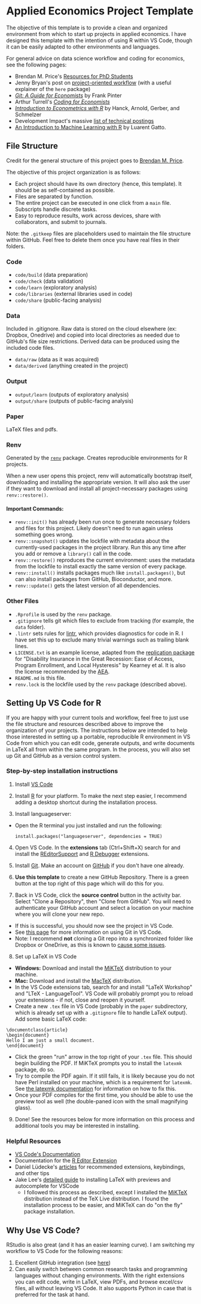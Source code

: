 # Applied Economics Project Template

The objective of this template is to provide a clean and organized environment from which to start up projects in applied economics. I have designed this template with the intention of using R within VS Code, though it can be easily adapted to other environments and languages.

For general advice on data science workflow and coding for economics, see the following pages:

- Brendan M. Price's [Resources for PhD Students](https://www.brendanmichaelprice.com/resources/grad/)
- Jenny Bryan's post on [project-oriented workflow](https://www.tidyverse.org/blog/2017/12/workflow-vs-script/) (with a useful explainer of the `here` package)
- [*Git: A Guide for Economists*](https://www.frankpinter.com/notes/git-for-economists-presentation.pdf) by Frank Pinter
- Arthur Turrell's [*Coding for Economists*](https://aeturrell.github.io/coding-for-economists/intro.html)
- [*Introduction to Econometrics with R*](https://www.econometrics-with-r.org/) by Hanck, Arnold, Gerber, and Schmelzer
- Development Impact's massive [list of technical postings](https://blogs.worldbank.org/en/impactevaluations/curated-list-our-postings-technical-topics-your-one-stop-shop-methodology-0)
- [An Introduction to Machine Learning with R](https://lgatto.github.io/IntroMachineLearningWithR/index.html) by Luarent Gatto.

## File Structure
Credit for the general structure of this project goes to [Brendan M. Price](https://www.brendanmichaelprice.com/workflow/).

The objective of this project organization is as follows:
- Each project should have its own directory (hence, this template). It should be as self-contained as possible.
- Files are separated by function.
- The entire project can be executed in one click from a `main` file. Subscripts handle discrete tasks.
- Easy to reproduce results, work across devices, share with collaborators, and submit to journals.


Note: the `.gitkeep` files are placeholders used to maintain the file structure within GitHub. Feel free to delete them once you have real files in their folders.

### Code
- `code/build` (data preparation)
- `code/check` (data validation)
- `code/learn` (exploratory analysis)
- `code/libraries` (external libraries used in code)
- `code/share` (public-facing analysis)

### Data
Included in .gitignore. Raw data is stored on the cloud elsewhere (ex: Dropbox, Onedrive) and copied into local directories as needed due to GitHub's file size restrictions. Derived data can be produced using the included code files.
- `data/raw` (data as it was acquired)
- `data/derived` (anything created in the project)

### Output
- `output/learn` (outputs of exploratory analysis)
- `output/share` (outputs of public-facing analysis)

### Paper
LaTeX files and pdfs.

### Renv
Generated by the [`renv`](https://rstudio.github.io/renv/index.html) package. Creates reproducible environments for R projects.

When a new user opens this project, renv will automatically bootstrap itself, downloading and installing the appropriate version. It will also ask the user if they want to download and install all project-necessary packages using `renv::restore()`.

#### Important Commands:

- `renv::init()` has already been run once to generate necessary folders and files for this project. Likely doesn't need to run again unless something goes wrong.
- `renv::snapshot()` updates the lockfile with metadata about the currently-used packages in the project library. Run this any time after you add or remove a `library()` call in the code.
- `renv::restore()` reproduces the current environment: uses the metadata from the lockfile to install exactly the same version of every package.
- `renv::install()` installs packages much like `install.packages()`, but can also install packages from GitHub, Bioconductor, and more.
- `renv::update()` gets the latest version of all dependencies.

### Other Files
- `.Rprofile` is used by the `renv` package.
- `.gitignore` tells git which files to exclude from tracking (for example, the `data` folder).
- `.lintr` sets rules for [lintr](https://lintr.r-lib.org/), which provides diagnostics for code in R. I have set this up to exclude many trivial warnings such as trailing blank lines.
- `LICENSE.txt` is an example license, adapted from the [replication package](https://www.openicpsr.org/openicpsr/project/136761/version/V1/view) for "Disability Insurance in the Great Recession: Ease of Access, Program Enrollment, and Local Hysteresis" by Kearney et al. It is also the license recommended by the [AEA](https://www.aeaweb.org/journals/data/faq#lic).
- `README.md` is this file.
- `renv.lock` is the lockfile used by the `renv` package (described above).

## Setting Up VS Code for R

If you are happy with your current tools and workflow, feel free to just use the file structure and resources described above to improve the organization of your projects. The instructions below are intended to help those interested in setting up a portable, reproducible R environment in VS Code from which you can edit code, generate outputs, and write documents in LaTeX all from within the same program. In the process, you will also set up Git and GitHub as a version control system.

### Step-by-step installation instructions
1. Install [VS Code](https://code.visualstudio.com/Download)

2. Install [R](https://cloud.r-project.org/) for your platform. To make the next step easier, I recommend adding a desktop shortcut during the installation process.

3. Install languageserver:

- Open the R terminal you just installed and run the following:

    `install.packages("languageserver", dependencies = TRUE)`

4. Open VS Code. In the **extensions** tab (Ctrl+Shift+X) search for and install the [REditorSupport](https://marketplace.visualstudio.com/items?itemName=REditorSupport.r) and [R Debugger](https://github.com/ManuelHentschel/VSCode-R-Debugger?tab=readme-ov-file) extensions.

5. Install [Git](https://git-scm.com/download). Make an account on [GitHub](https://github.com/) if you don't have one already.

6. **Use this template** to create a new GitHub Repository. There is a green button at the top right of this page which will do this for you.

7. Back in VS Code, click the **source control** button in the activity bar. Select "Clone a Repository", then "Clone from GitHub". You will need to authenticate your GitHub account and select a location on your machine where you will clone your new repo.

- If this is successful, you should now see the project in VS Code.
- See [this page](https://code.visualstudio.com/docs/sourcecontrol/overview) for more information on using Git in VS Code.
- Note: I recommend **not** cloning a Git repo into a synchronized folder like Dropbox or OneDrive, as this is known to [cause some issues](https://stackoverflow.com/questions/19305033/why-is-putting-git-repositories-inside-of-a-dropbox-folder-not-recommended).

8. Set up LaTeX in VS Code
- **Windows:** Download and install the [MiKTeX](https://miktex.org/) distribution to your machine.
- **Mac:** Download and install the [MacTeX](https://www.tug.org/mactex/mainpage2024.html) distribution.
- In the VS Code extensions tab, search for and install "LaTeX Workshop" and "LTeX - LanguageTool". VS Code will probably prompt you to reload your extensions - if not, close and reopen it yourself.
- Create a new `.tex` file in VS Code (probably in the `paper` subdirectory, which is already set up with a `.gitignore` file to handle LaTeX output). Add some basic LaTeX code:

```
\documentclass{article}
\begin{document}
Hello I am just a small document.
\end{document}
```
- Click the green "run" arrow in the top right of your `.tex` file. This should begin building the PDF. If MiKTeX prompts you to install the `latexmk` package, do so.
- Try to compile the PDF again. If it still fails, it is likely because you do not have Perl installed on your machine, which is a requirement for `latexmk`. See [the latexmk documentation](https://mg.readthedocs.io/latexmk.html) for information on how to fix this.
- Once your PDF compiles for the first time, you should be able to use the preview tool as well (the double-paned icon with the small magnifying glass).

9. Done! See the resources below for more information on this process and additional tools you may be interested in installing.

### Helpful Resources
- [VS Code's Documentation](https://code.visualstudio.com/docs/languages/r)
- Documentation for the [R Editor Extension](https://github.com/REditorSupport/vscode-R)
- Daniel Lüdecke's [articles](https://gist.github.com/strengejacke/82e8d7b869bd9f961d12b4091c145b88) for recommended extensions, keybindings, and other tips
- Jake Lee's [detailed guide](https://blog.jakelee.co.uk/getting-latex-working-in-vscode-on-windows/) to installing LaTeX with previews and autocomplete for VSCode
    - I followed this process as described, except I installed the [MiKTeX](https://miktex.org/) distribution instead of the TeX Live distribution. I found the installation process to be easier, and MiKTeX can do "on the fly" package installation.

## Why Use VS Code?
RStudio is also great (and it has an easier learning curve). I am switching my workflow to VS Code for the following reasons:

1. Excellent GitHub integration (see [here](https://vscode.github.com/))
2. Can easily switch between common research tasks and programming languages without changing environments. With the right extensions you can edit code, write in LaTeX, view PDFs, and browse excel/csv files, all without leaving VS Code. It also supports Python in case that is preferred for the task at hand.

<!---
Helpful note to self: (Ctrl+K V) opens a markdown preview side-by-side with the editor in VS Code.
-->

